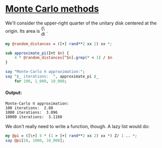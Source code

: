[1]: https://rosettacode.org/wiki/Monte_Carlo_methods

# [Monte Carlo methods][1]





We'll consider the upper-right quarter of the unitary disk centered at the origin.  Its area is <span class="mwe-math-element"><span class="mwe-math-mathml-inline mwe-math-mathml-a11y" style="display: none;"><math xmlns="https://www.w3.org/1998/Math/MathML"  alttext="{\displaystyle \pi  \over 4}">
  <semantics>
    <mrow class="MJX-TeXAtom-ORD">
      <mfrac>
        <mstyle displaystyle="true" scriptlevel="0">
          <mi>&#x03C0;<!-- π --></mi>
        </mstyle>
        <mn>4</mn>
      </mfrac>
    </mrow>
    <annotation encoding="application/x-tex">{\displaystyle \pi  \over 4}</annotation>
  </semantics>
</math></span><img src="https://wikimedia.org/api/rest_v1/media/math/render/svg/a6a0b09884a506293568263efe49ac399804925b" class="mwe-math-fallback-image-inline mw-invert" aria-hidden="true" style="vertical-align: -1.838ex; width:2.168ex; height:4.676ex;" alt="{\displaystyle \pi \over 4}"></span>.

```perl
my @random_distances = ([+] rand**2 xx 2) xx *;

sub approximate_pi(Int $n) {
    4 * @random_distances[^$n].grep(* < 1) / $n
}

say "Monte-Carlo π approximation:";
say "$_ iterations:  ", approximate_pi $_
    for 100, 1_000, 10_000;
```

#### Output:
```
Monte-Carlo π approximation:
100 iterations:  2.88
1000 iterations:  3.096
10000 iterations:  3.1168
```


We don't really need to write a function, though.  A lazy list would do:

```perl
my @pi = ([\+] 4 * (1 > [+] rand**2 xx 2) xx *) Z/ 1 .. *;
say @pi[10, 1000, 10_000];
```

